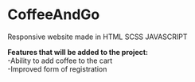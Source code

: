 # CoffeeAndGo
Responsive website made in HTML SCSS JAVASCRIPT

<strong>Features that will be added to the project:</strong>
<br>-Ability to add coffee to the cart
<br>-Improved form of registration

